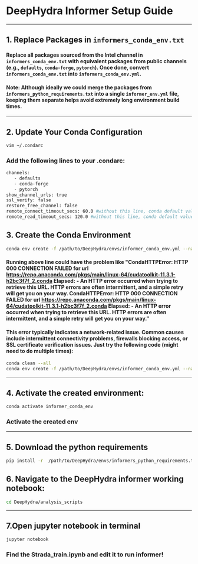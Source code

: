 # DeepHydra Informer Setup Guide
---
## 1. Replace Packages in `informers_conda_env.txt`
#### Replace all packages sourced from the Intel channel in `informers_conda_env.txt` with equivalent packages from public channels (e.g., `defaults`, `conda-forge`, `pytorch`). Once done, convert `informers_conda_env.txt` into `informers_conda_env.yml`. 
#### **Note:** Although ideally we could merge the packages from `informers_python_requirements.txt` into a single `informer_env.yml` file, keeping them separate helps avoid extremely long environment build times.
---

## 2. Update Your Conda Configuration
```bash
vim ~/.condarc
```
### Add the following lines to your .condarc:
```bash
channels:
   - defaults
   - conda-forge
   - pytorch
show_channel_urls: true
ssl_verify: false
restore_free_channel: false
remote_connect_timeout_secs: 60.0 #without this line, conda default value for this is 9 sec
remote_read_timeout_secs: 120.0 #without this line, conda default value for this is 60 sec
```
                          
## **3. Create the Conda Environment**
```bash line start
conda env create -f /path/to/DeepHydra/envs/informer_conda_env.yml --name informer_conda_env
```
#### Running above line could have the problem like "CondaHTTPError: HTTP 000 CONNECTION FAILED for url <https://repo.anaconda.com/pkgs/main/linux-64/cudatoolkit-11.3.1-h2bc3f7f_2.conda> Elapsed: - An HTTP error occurred when trying to retrieve this URL. HTTP errors are often intermittent, and a simple retry will get you on your way. CondaHTTPError: HTTP 000 CONNECTION FAILED for url <https://repo.anaconda.com/pkgs/main/linux-64/cudatoolkit-11.3.1-h2bc3f7f_2.conda> Elapsed: - An HTTP error occurred when trying to retrieve this URL. HTTP errors are often intermittent, and a simple retry will get you on your way."  
#### This error typically indicates a network-related issue. Common causes include intermittent connectivity problems, firewalls blocking access, or SSL certificate verification issues. Just try the following code (might need to do multiple times):
```bash line start
conda clean --all
conda env create -f /path/to/DeepHydra/envs/informer_conda_env.yml --name informer_conda_env
```
---
## **4. Activate the created environment:**
```bash line start
conda activate informer_conda_env
```
### Activate the created env
---
## **5. Download the python requirements**
```bash line start
pip install -r  /path/to/DeepHydra/envs/informers_python_requirements.txt
```
## **6. Navigate to the DeepHydra informer working notebook:**
```bash line start
cd DeepHydra/analysis_scripts
```
---
## **7.Open jupyter notebook in terminal**
```bash line start
jupyter notebook 
```
### Find the Strada_train.ipynb and edit it to run informer!
